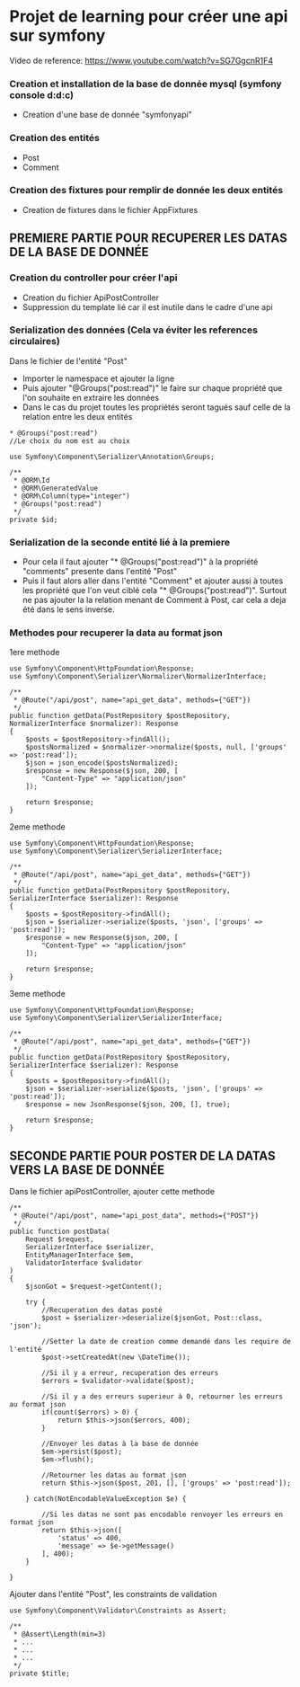 # Projet de learning pour créer une api sur symfony

Video de reference: https://www.youtube.com/watch?v=SG7GgcnR1F4

### Creation et installation de la base de donnée mysql (symfony console d:d:c)
- Creation d'une base de donnée "symfonyapi"

### Creation des entités
- Post
- Comment

### Creation des fixtures pour remplir de donnée les deux entités
- Creation de fixtures dans le fichier AppFixtures

## PREMIERE PARTIE POUR RECUPERER LES DATAS DE LA BASE DE DONNÉE

### Creation du controller pour créer l'api
- Creation du fichier ApiPostController
- Suppression du template lié car il est inutile dans le cadre d'une api

### Serialization des données (Cela va éviter les references circulaires)
Dans le fichier de l'entité "Post"
- Importer le namespace et ajouter la ligne
- Puis ajouter "@Groups("post:read")" le faire sur chaque propriété que l'on souhaite en extraire les données
- Dans le cas du projet toutes les propriétés seront tagués sauf celle de la relation entre les deux entités

```
* @Groups("post:read")
//Le choix du nom est au choix
```

```
use Symfony\Component\Serializer\Annotation\Groups;

/**
 * @ORM\Id
 * @ORM\GeneratedValue
 * @ORM\Column(type="integer")
 * @Groups("post:read")
 */
private $id;
```

### Serialization de la seconde entité lié à la premiere
- Pour cela il faut ajouter "* @Groups("post:read")" à la propriété "comments" presente dans l'entité "Post"
- Puis il faut alors aller dans l'entité "Comment" et ajouter aussi à toutes les propriété que l'on veut ciblé cela "* @Groups("post:read")". Surtout ne pas ajouter la la relation menant de Comment à Post, car cela a deja été dans le sens inverse.

### Methodes pour recuperer la data au format json

1ere methode
```
use Symfony\Component\HttpFoundation\Response;
use Symfony\Component\Serializer\Normalizer\NormalizerInterface;

/**
 * @Route("/api/post", name="api_get_data", methods={"GET"})
 */
public function getData(PostRepository $postRepository, NormalizerInterface $normalizer): Response
{
    $posts = $postRepository->findAll();
    $postsNormalized = $normalizer->normalize($posts, null, ['groups' => 'post:read']);
    $json = json_encode($postsNormalized);
    $response = new Response($json, 200, [
        "Content-Type" => "application/json"
    ]);

    return $response;
}
```

2eme methode
```
use Symfony\Component\HttpFoundation\Response;
use Symfony\Component\Serializer\SerializerInterface;

/**
 * @Route("/api/post", name="api_get_data", methods={"GET"})
 */
public function getData(PostRepository $postRepository, SerializerInterface $serializer): Response
{
    $posts = $postRepository->findAll();
    $json = $serializer->serialize($posts, 'json', ['groups' => 'post:read']);
    $response = new Response($json, 200, [
        "Content-Type" => "application/json"
    ]);

    return $response;
}
```

3eme methode
```
use Symfony\Component\HttpFoundation\Response;
use Symfony\Component\Serializer\SerializerInterface;

/**
 * @Route("/api/post", name="api_get_data", methods={"GET"})
 */
public function getData(PostRepository $postRepository, SerializerInterface $serializer): Response
{
    $posts = $postRepository->findAll();
    $json = $serializer->serialize($posts, 'json', ['groups' => 'post:read']);
    $response = new JsonResponse($json, 200, [], true);

    return $response;
}
```

## SECONDE PARTIE POUR POSTER DE LA DATAS VERS LA BASE DE DONNÉE

Dans le fichier apiPostController, ajouter cette methode

```
/**
 * @Route("/api/post", name="api_post_data", methods={"POST"})
 */
public function postData(
    Request $request,
    SerializerInterface $serializer,
    EntityManagerInterface $em,
    ValidatorInterface $validator
)
{
    $jsonGot = $request->getContent();

    try {
        //Recuperation des datas posté
        $post = $serializer->deserialize($jsonGot, Post::class, 'json');

        //Setter la date de creation comme demandé dans les require de l'entité
        $post->setCreatedAt(new \DateTime());

        //Si il y a erreur, recuperation des erreurs
        $errors = $validator->validate($post);

        //Si il y a des erreurs superieur à 0, retourner les erreurs au format json
        if(count($errors) > 0) {
            return $this->json($errors, 400);
        }

        //Envoyer les datas à la base de donnée
        $em->persist($post);
        $em->flush();

        //Retourner les datas au format json
        return $this->json($post, 201, [], ['groups' => 'post:read']);

    } catch(NotEncodableValueException $e) {

        //Si les datas ne sont pas encodable renvoyer les erreurs en format json
        return $this->json([
            'status' => 400,
            'message' => $e->getMessage()
        ], 400);
    }

}
```

Ajouter dans l'entité "Post", les constraints de validation

```
use Symfony\Component\Validator\Constraints as Assert;

/**
 * @Assert\Length(min=3)
 * ...
 * ...
 * ...
 */
private $title;
```

